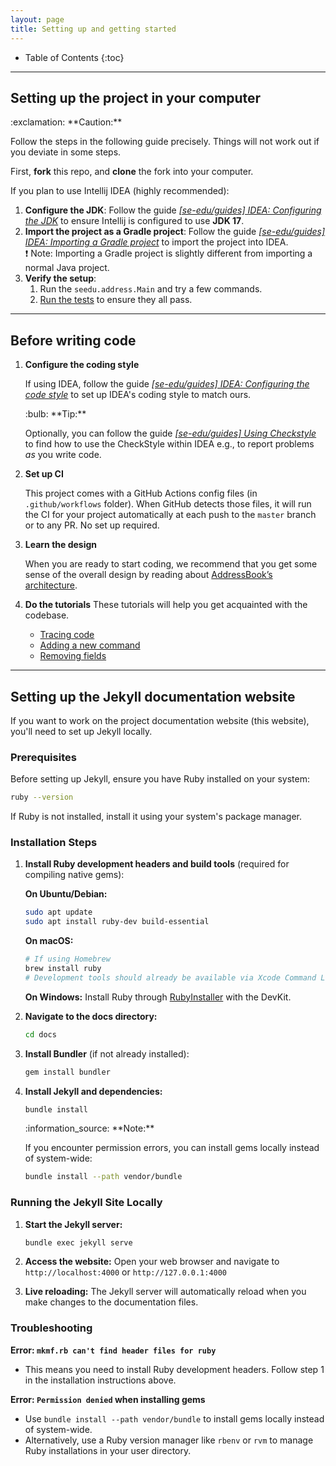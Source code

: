 ```yaml
---
layout: page
title: Setting up and getting started
---
```


* Table of Contents
{:toc}


--------------------------------------------------------------------------------------------------------------------

## Setting up the project in your computer

<div markdown="span" class="alert alert-warning">:exclamation: **Caution:**

Follow the steps in the following guide precisely. Things will not work out if you deviate in some steps.
</div>

First, **fork** this repo, and **clone** the fork into your computer.

If you plan to use Intellij IDEA (highly recommended):
1. **Configure the JDK**: Follow the guide [_[se-edu/guides] IDEA: Configuring the JDK_](https://se-education.org/guides/tutorials/intellijJdk.html) to ensure Intellij is configured to use **JDK 17**.
1. **Import the project as a Gradle project**: Follow the guide [_[se-edu/guides] IDEA: Importing a Gradle project_](https://se-education.org/guides/tutorials/intellijImportGradleProject.html) to import the project into IDEA.<br>
  :exclamation: Note: Importing a Gradle project is slightly different from importing a normal Java project.
1. **Verify the setup**:
   1. Run the `seedu.address.Main` and try a few commands.
   1. [Run the tests](Testing.md) to ensure they all pass.

--------------------------------------------------------------------------------------------------------------------

## Before writing code

1. **Configure the coding style**

   If using IDEA, follow the guide [_[se-edu/guides] IDEA: Configuring the code style_](https://se-education.org/guides/tutorials/intellijCodeStyle.html) to set up IDEA's coding style to match ours.

   <div markdown="span" class="alert alert-primary">:bulb: **Tip:**

   Optionally, you can follow the guide [_[se-edu/guides] Using Checkstyle_](https://se-education.org/guides/tutorials/checkstyle.html) to find how to use the CheckStyle within IDEA e.g., to report problems _as_ you write code.
   </div>

1. **Set up CI**

   This project comes with a GitHub Actions config files (in `.github/workflows` folder). When GitHub detects those files, it will run the CI for your project automatically at each push to the `master` branch or to any PR. No set up required.

1. **Learn the design**

   When you are ready to start coding, we recommend that you get some sense of the overall design by reading about [AddressBook’s architecture](DeveloperGuide.md#architecture).

1. **Do the tutorials**
   These tutorials will help you get acquainted with the codebase.

   * [Tracing code](https://se-education.org/guides/tutorials/ab3TracingCode.html)
   * [Adding a new command](https://se-education.org/guides/tutorials/ab3AddRemark.html)
   * [Removing fields](https://se-education.org/guides/tutorials/ab3RemovingFields.html)

--------------------------------------------------------------------------------------------------------------------

## Setting up the Jekyll documentation website

If you want to work on the project documentation website (this website), you'll need to set up Jekyll locally.

### Prerequisites

Before setting up Jekyll, ensure you have Ruby installed on your system:

```bash
ruby --version
```

If Ruby is not installed, install it using your system's package manager.

### Installation Steps

1. **Install Ruby development headers and build tools** (required for compiling native gems):

   **On Ubuntu/Debian:**
   ```bash
   sudo apt update
   sudo apt install ruby-dev build-essential
   ```

   **On macOS:**
   ```bash
   # If using Homebrew
   brew install ruby
   # Development tools should already be available via Xcode Command Line Tools
   ```

   **On Windows:**
   Install Ruby through [RubyInstaller](https://rubyinstaller.org/) with the DevKit.

2. **Navigate to the docs directory:**
   ```bash
   cd docs
   ```

3. **Install Bundler** (if not already installed):
   ```bash
   gem install bundler
   ```

4. **Install Jekyll and dependencies:**
   ```bash
   bundle install
   ```

   <div markdown="span" class="alert alert-info">:information_source: **Note:**
   
   If you encounter permission errors, you can install gems locally instead of system-wide:
   ```bash
   bundle install --path vendor/bundle
   ```
   </div>

### Running the Jekyll Site Locally

1. **Start the Jekyll server:**
   ```bash
   bundle exec jekyll serve
   ```

2. **Access the website:**
   Open your web browser and navigate to `http://localhost:4000` or `http://127.0.0.1:4000`

3. **Live reloading:**
   The Jekyll server will automatically reload when you make changes to the documentation files.

### Troubleshooting

**Error: `mkmf.rb can't find header files for ruby`**
- This means you need to install Ruby development headers. Follow step 1 in the installation instructions above.

**Error: `Permission denied` when installing gems**
- Use `bundle install --path vendor/bundle` to install gems locally instead of system-wide.
- Alternatively, use a Ruby version manager like `rbenv` or `rvm` to manage Ruby installations in your user directory.
